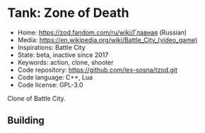 # Tank: Zone of Death

- Home: https://zod.fandom.com/ru/wiki/Главная (Russian)
- Media: <https://en.wikipedia.org/wiki/Battle_City_(video_game)>
- Inspirations: Battle City
- State: beta, inactive since 2017
- Keywords: action, clone, shooter
- Code repository: https://github.com/les-sosna/tzod.git
- Code language: C++, Lua
- Code license: GPL-3.0

Clone of Battle City.

## Building
